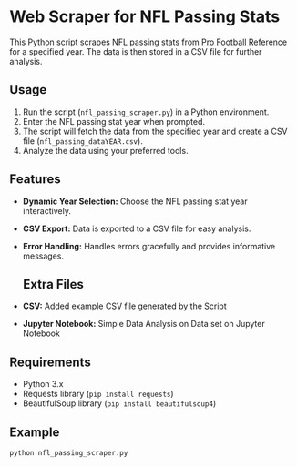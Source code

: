 
# Web Scraper for NFL Passing Stats

This Python script scrapes NFL passing stats from [Pro Football Reference](https://www.pro-football-reference.com/) for a specified year. The data is then stored in a CSV file for further analysis.

## Usage

1. Run the script (`nfl_passing_scraper.py`) in a Python environment.
2. Enter the NFL passing stat year when prompted.
3. The script will fetch the data from the specified year and create a CSV file (`nfl_passing_dataYEAR.csv`).
4. Analyze the data using your preferred tools.

## Features

- **Dynamic Year Selection:** Choose the NFL passing stat year interactively.
- **CSV Export:** Data is exported to a CSV file for easy analysis.
- **Error Handling:** Handles errors gracefully and provides informative messages.

  ## Extra Files
- **CSV:** Added example CSV file generated by the Script
- **Jupyter Notebook:** Simple Data Analysis on Data set on Jupyter Notebook

## Requirements

- Python 3.x
- Requests library (`pip install requests`)
- BeautifulSoup library (`pip install beautifulsoup4`)

## Example

```
python nfl_passing_scraper.py
```

